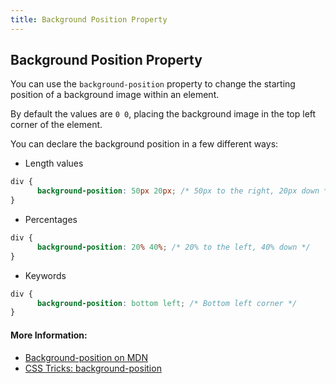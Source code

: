 ```yaml
---
title: Background Position Property
---
```

## Background Position Property

You can use the `background-position` property to change the starting position of a background image within an element.

By default the values are `0 0`, placing the background image in the top left corner of the element.

You can declare the background position in a few different ways:
* Length values

```css
div {
      background-position: 50px 20px; /* 50px to the right, 20px down */
}
```

* Percentages

```css
div {
      background-position: 20% 40%; /* 20% to the left, 40% down */
}
```

* Keywords

```css
div {
      background-position: bottom left; /* Bottom left corner */
}
```

#### More Information:
* [Background-position on MDN](https://developer.mozilla.org/en-US/docs/Web/CSS/background-position)
* [CSS Tricks: background-position](https://css-tricks.com/almanac/properties/b/background-position/)


